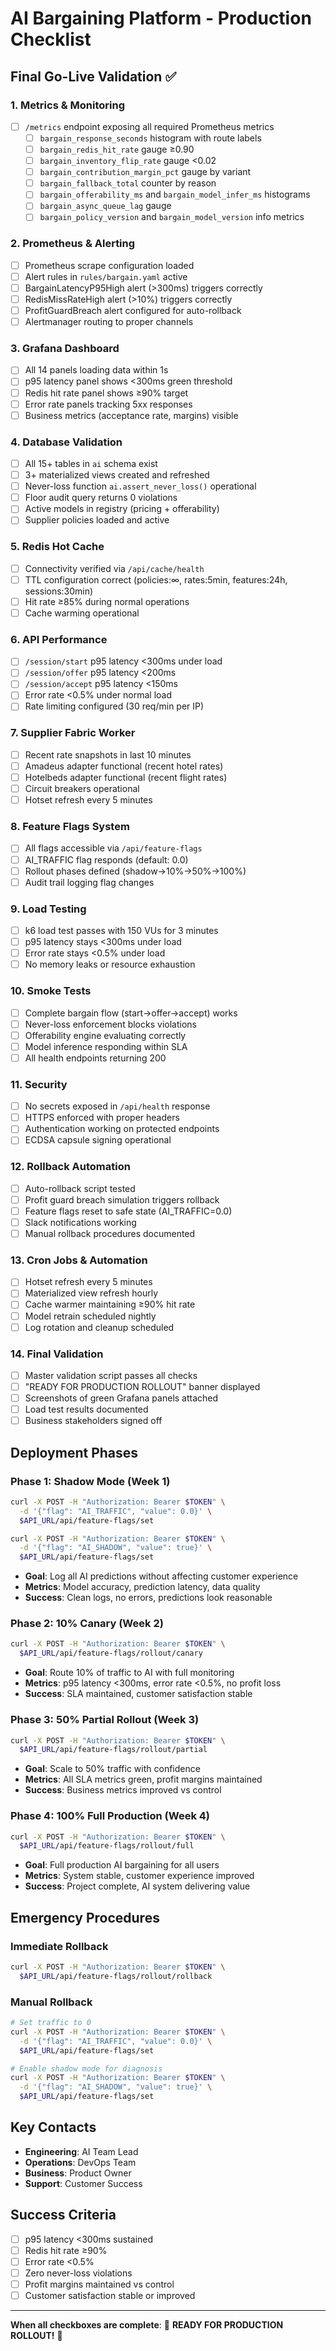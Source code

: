 # AI Bargaining Platform - Production Checklist

## Final Go-Live Validation ✅

### 1. Metrics & Monitoring

- [ ] `/metrics` endpoint exposing all required Prometheus metrics
  - [ ] `bargain_response_seconds` histogram with route labels
  - [ ] `bargain_redis_hit_rate` gauge ≥0.90
  - [ ] `bargain_inventory_flip_rate` gauge <0.02
  - [ ] `bargain_contribution_margin_pct` gauge by variant
  - [ ] `bargain_fallback_total` counter by reason
  - [ ] `bargain_offerability_ms` and `bargain_model_infer_ms` histograms
  - [ ] `bargain_async_queue_lag` gauge
  - [ ] `bargain_policy_version` and `bargain_model_version` info metrics

### 2. Prometheus & Alerting

- [ ] Prometheus scrape configuration loaded
- [ ] Alert rules in `rules/bargain.yaml` active
- [ ] BargainLatencyP95High alert (>300ms) triggers correctly
- [ ] RedisMissRateHigh alert (>10%) triggers correctly
- [ ] ProfitGuardBreach alert configured for auto-rollback
- [ ] Alertmanager routing to proper channels

### 3. Grafana Dashboard

- [ ] All 14 panels loading data within 1s
- [ ] p95 latency panel shows <300ms green threshold
- [ ] Redis hit rate panel shows ≥90% target
- [ ] Error rate panels tracking 5xx responses
- [ ] Business metrics (acceptance rate, margins) visible

### 4. Database Validation

- [ ] All 15+ tables in `ai` schema exist
- [ ] 3+ materialized views created and refreshed
- [ ] Never-loss function `ai.assert_never_loss()` operational
- [ ] Floor audit query returns 0 violations
- [ ] Active models in registry (pricing + offerability)
- [ ] Supplier policies loaded and active

### 5. Redis Hot Cache

- [ ] Connectivity verified via `/api/cache/health`
- [ ] TTL configuration correct (policies:∞, rates:5min, features:24h, sessions:30min)
- [ ] Hit rate ≥85% during normal operations
- [ ] Cache warming operational

### 6. API Performance

- [ ] `/session/start` p95 latency <300ms under load
- [ ] `/session/offer` p95 latency <200ms
- [ ] `/session/accept` p95 latency <150ms
- [ ] Error rate <0.5% under normal load
- [ ] Rate limiting configured (30 req/min per IP)

### 7. Supplier Fabric Worker

- [ ] Recent rate snapshots in last 10 minutes
- [ ] Amadeus adapter functional (recent hotel rates)
- [ ] Hotelbeds adapter functional (recent flight rates)
- [ ] Circuit breakers operational
- [ ] Hotset refresh every 5 minutes

### 8. Feature Flags System

- [ ] All flags accessible via `/api/feature-flags`
- [ ] AI_TRAFFIC flag responds (default: 0.0)
- [ ] Rollout phases defined (shadow→10%→50%→100%)
- [ ] Audit trail logging flag changes

### 9. Load Testing

- [ ] k6 load test passes with 150 VUs for 3 minutes
- [ ] p95 latency stays <300ms under load
- [ ] Error rate stays <0.5% under load
- [ ] No memory leaks or resource exhaustion

### 10. Smoke Tests

- [ ] Complete bargain flow (start→offer→accept) works
- [ ] Never-loss enforcement blocks violations
- [ ] Offerability engine evaluating correctly
- [ ] Model inference responding within SLA
- [ ] All health endpoints returning 200

### 11. Security

- [ ] No secrets exposed in `/api/health` response
- [ ] HTTPS enforced with proper headers
- [ ] Authentication working on protected endpoints
- [ ] ECDSA capsule signing operational

### 12. Rollback Automation

- [ ] Auto-rollback script tested
- [ ] Profit guard breach simulation triggers rollback
- [ ] Feature flags reset to safe state (AI_TRAFFIC=0.0)
- [ ] Slack notifications working
- [ ] Manual rollback procedures documented

### 13. Cron Jobs & Automation

- [ ] Hotset refresh every 5 minutes
- [ ] Materialized view refresh hourly
- [ ] Cache warmer maintaining ≥90% hit rate
- [ ] Model retrain scheduled nightly
- [ ] Log rotation and cleanup scheduled

### 14. Final Validation

- [ ] Master validation script passes all checks
- [ ] "READY FOR PRODUCTION ROLLOUT" banner displayed
- [ ] Screenshots of green Grafana panels attached
- [ ] Load test results documented
- [ ] Business stakeholders signed off

## Deployment Phases

### Phase 1: Shadow Mode (Week 1)

```bash
curl -X POST -H "Authorization: Bearer $TOKEN" \
  -d '{"flag": "AI_TRAFFIC", "value": 0.0}' \
  $API_URL/api/feature-flags/set

curl -X POST -H "Authorization: Bearer $TOKEN" \
  -d '{"flag": "AI_SHADOW", "value": true}' \
  $API_URL/api/feature-flags/set
```

- **Goal**: Log all AI predictions without affecting customer experience
- **Metrics**: Model accuracy, prediction latency, data quality
- **Success**: Clean logs, no errors, predictions look reasonable

### Phase 2: 10% Canary (Week 2)

```bash
curl -X POST -H "Authorization: Bearer $TOKEN" \
  $API_URL/api/feature-flags/rollout/canary
```

- **Goal**: Route 10% of traffic to AI with full monitoring
- **Metrics**: p95 latency <300ms, error rate <0.5%, no profit loss
- **Success**: SLA maintained, customer satisfaction stable

### Phase 3: 50% Partial Rollout (Week 3)

```bash
curl -X POST -H "Authorization: Bearer $TOKEN" \
  $API_URL/api/feature-flags/rollout/partial
```

- **Goal**: Scale to 50% traffic with confidence
- **Metrics**: All SLA metrics green, profit margins maintained
- **Success**: Business metrics improved vs control

### Phase 4: 100% Full Production (Week 4)

```bash
curl -X POST -H "Authorization: Bearer $TOKEN" \
  $API_URL/api/feature-flags/rollout/full
```

- **Goal**: Full production AI bargaining for all users
- **Metrics**: System stable, customer experience improved
- **Success**: Project complete, AI system delivering value

## Emergency Procedures

### Immediate Rollback

```bash
curl -X POST -H "Authorization: Bearer $TOKEN" \
  $API_URL/api/feature-flags/rollout/rollback
```

### Manual Rollback

```bash
# Set traffic to 0
curl -X POST -H "Authorization: Bearer $TOKEN" \
  -d '{"flag": "AI_TRAFFIC", "value": 0.0}' \
  $API_URL/api/feature-flags/set

# Enable shadow mode for diagnosis
curl -X POST -H "Authorization: Bearer $TOKEN" \
  -d '{"flag": "AI_SHADOW", "value": true}' \
  $API_URL/api/feature-flags/set
```

## Key Contacts

- **Engineering**: AI Team Lead
- **Operations**: DevOps Team
- **Business**: Product Owner
- **Support**: Customer Success

## Success Criteria

- [ ] p95 latency <300ms sustained
- [ ] Redis hit rate ≥90%
- [ ] Error rate <0.5%
- [ ] Zero never-loss violations
- [ ] Profit margins maintained vs control
- [ ] Customer satisfaction stable or improved

---

**When all checkboxes are complete**:
🚀 **READY FOR PRODUCTION ROLLOUT!** 🚀
